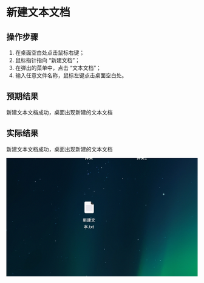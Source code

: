 # 新建文本文档

## 操作步骤

1. 在桌面空白处点击鼠标右键；
2. 鼠标指针指向 “新建文档”；
3. 在弹出的菜单中，点击 “文本文档”；
4. 输入任意文件名称，鼠标左键点击桌面空白处。

## 预期结果

新建文本文档成功，桌面出现新建的文本文档

## 实际结果

新建文本文档成功，桌面出现新建的文本文档

![新建文本文档.png](../img/新建文本文档.png)
